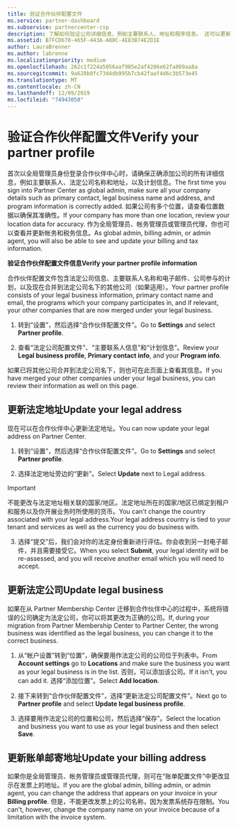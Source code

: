```yaml
---
title: 验证合作伙伴配置文件
ms.service: partner-dashboard
ms.subservice: partnercenter-csp
description: 了解如何验证公司详细信息，例如主要联系人、地址和程序信息。 还可以更新法律和帐单地址。
ms.assetid: B7FCD670-465F-443A-A80C-4E83B74E2D1E
author: LauraBrenner
ms.author: labrenne
ms.localizationpriority: medium
ms.openlocfilehash: 262c1f224a5056aaf985e2af4206e62fa809aa8a
ms.sourcegitcommit: 9a628b8fc73d4db995b7cb42faaf4d6c3b573e45
ms.translationtype: MT
ms.contentlocale: zh-CN
ms.lasthandoff: 12/09/2019
ms.locfileid: "74943050"
---
```

# <a name="verify-your-partner-profile"></a><span data-ttu-id="5db59-104">验证合作伙伴配置文件</span><span class="sxs-lookup"><span data-stu-id="5db59-104">Verify your partner profile</span></span>

<span data-ttu-id="5db59-105">首次以全局管理员身份登录合作伙伴中心时，请确保正确添加公司的所有详细信息，例如主要联系人、法定公司名称和地址，以及计划信息。</span><span class="sxs-lookup"><span data-stu-id="5db59-105">The first time you sign into Partner Center as  global admin, make sure all your company details such as primary contact, legal business name and address, and program information is correctly added.</span></span> <span data-ttu-id="5db59-106">如果公司有多个位置，请查看位置数据以确保其准确性。</span><span class="sxs-lookup"><span data-stu-id="5db59-106">If your company has more than one location, review your location data for accuracy.</span></span> <span data-ttu-id="5db59-107">作为全局管理员、帐务管理员或管理员代理，你也可以查看并更新帐务和税务信息。</span><span class="sxs-lookup"><span data-stu-id="5db59-107">As global admin, billing admin, or admin agent, you will also be able to see and update your billing and tax information.</span></span> 

<span data-ttu-id="5db59-108">**验证合作伙伴配置文件信息**</span><span class="sxs-lookup"><span data-stu-id="5db59-108">**Verify your partner profile information**</span></span>

<span data-ttu-id="5db59-109">合作伙伴配置文件包含法定公司信息、主要联系人名称和电子邮件、公司参与的计划，以及现在合并到法定公司名下的其他公司（如果适用）。</span><span class="sxs-lookup"><span data-stu-id="5db59-109">Your partner profile consists of your legal business information, primary contact name and email, the programs which your company participates in, and if relevant, your other companies that are now merged under your legal business.</span></span>

1.  <span data-ttu-id="5db59-110">转到“设置”，然后选择“合作伙伴配置文件”。</span><span class="sxs-lookup"><span data-stu-id="5db59-110">Go to **Settings** and select **Partner profile**.</span></span>

2.  <span data-ttu-id="5db59-111">查看“法定公司配置文件”、“主要联系人信息”和“计划信息”。</span><span class="sxs-lookup"><span data-stu-id="5db59-111">Review your **Legal business profile**, **Primary contact info**, and your **Program info**.</span></span>

<span data-ttu-id="5db59-112">如果已将其他公司合并到法定公司名下，则也可在此页面上查看其信息。</span><span class="sxs-lookup"><span data-stu-id="5db59-112">If you have merged your other companies under your legal business, you can review their information as well on this page.</span></span>

## <a name="update-your-legal-address"></a><span data-ttu-id="5db59-113">更新法定地址</span><span class="sxs-lookup"><span data-stu-id="5db59-113">Update your legal address</span></span>

<span data-ttu-id="5db59-114">现在可以在合作伙伴中心更新法定地址。</span><span class="sxs-lookup"><span data-stu-id="5db59-114">You can now update your legal address on Partner Center.</span></span>

1. <span data-ttu-id="5db59-115">转到“设置”，然后选择“合作伙伴配置文件”。</span><span class="sxs-lookup"><span data-stu-id="5db59-115">Go to **Settings** and select **Partner profile**.</span></span> 

2. <span data-ttu-id="5db59-116">选择法定地址旁边的“更新”。</span><span class="sxs-lookup"><span data-stu-id="5db59-116">Select **Update** next to Legal address.</span></span> 

>[!Important]
><span data-ttu-id="5db59-117">不能更改与法定地址相关联的国家/地区。法定地址所在的国家/地区已绑定到租户和服务以及你开展业务时所使用的货币。</span><span class="sxs-lookup"><span data-stu-id="5db59-117">You can't change the country associated with your legal address.Your legal address country is tied to your tenant and services as well as the currency you do business with.</span></span> 

3. <span data-ttu-id="5db59-118">选择“提交”后，我们会对你的法定身份重新进行评估。你会收到另一封电子邮件，并且需要接受它。</span><span class="sxs-lookup"><span data-stu-id="5db59-118">When you select **Submit**, your legal identity will be re-assessed, and you will receive another email which you will need to accept.</span></span>

## <a name="update-legal-business"></a><span data-ttu-id="5db59-119">更新法定公司</span><span class="sxs-lookup"><span data-stu-id="5db59-119">Update legal business</span></span>

<span data-ttu-id="5db59-120">如果在从 Partner Membership Center 迁移到合作伙伴中心的过程中，系统将错误的公司确定为法定公司，你可以将其更改为正确的公司。</span><span class="sxs-lookup"><span data-stu-id="5db59-120">If, during your migration from Partner Membership Center to Partner Center, the wrong business was identified as the legal business, you can change it to the correct business.</span></span>

1. <span data-ttu-id="5db59-121">从“帐户设置”转到“位置”，确保要用作法定公司的公司位于列表中。</span><span class="sxs-lookup"><span data-stu-id="5db59-121">From **Account settings** go to **Locations** and make sure the business you want as your legal business is in the list.</span></span> <span data-ttu-id="5db59-122">否则，可以添加该公司。</span><span class="sxs-lookup"><span data-stu-id="5db59-122">If it isn't, you can add it.</span></span> <span data-ttu-id="5db59-123">选择“添加位置”。</span><span class="sxs-lookup"><span data-stu-id="5db59-123">Select **Add location**.</span></span>

2.  <span data-ttu-id="5db59-124">接下来转到“合作伙伴配置文件”，选择“更新法定公司配置文件”。</span><span class="sxs-lookup"><span data-stu-id="5db59-124">Next go to **Partner profile** and select **Update legal business profile**.</span></span>

3.  <span data-ttu-id="5db59-125">选择要用作法定公司的位置和公司，然后选择“保存”。</span><span class="sxs-lookup"><span data-stu-id="5db59-125">Select the location and business you want to use as your legal business and then select **Save**.</span></span>

## <a name="update-your-billing-address"></a><span data-ttu-id="5db59-126">更新账单邮寄地址</span><span class="sxs-lookup"><span data-stu-id="5db59-126">Update your billing address</span></span>

<span data-ttu-id="5db59-127">如果你是全局管理员、帐务管理员或管理员代理，则可在“账单配置文件”中更改显示在发票上的地址。</span><span class="sxs-lookup"><span data-stu-id="5db59-127">If you are the global admin, billing admin, or admin agent, you can change the address that appears on your invoice in your **Billing profile**.</span></span> <span data-ttu-id="5db59-128">但是，不能更改发票上的公司名称，因为发票系统存在限制。</span><span class="sxs-lookup"><span data-stu-id="5db59-128">You can't, however, change the company name on your invoice because of a limitation with the invoice system.</span></span>

 


